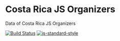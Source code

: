 # Costa Rica JS Organizers

Data of Costa Rica JS Organizers

[![Build Status](https://travis-ci.org/CostaRicaJS/organizers.svg?branch=master)](https://travis-ci.org/CostaRicaJS/organizers) [![js-standard-style](https://img.shields.io/badge/code%20style-standard-brightgreen.svg)](http://standardjs.com/)
